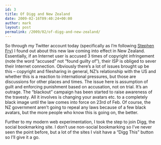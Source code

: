 ```yaml
---
id: 3
title: Of Digg and New Zealand
date: 2009-02-16T09:40:24+00:00
author: mark
layout: post
permalink: /2009/02/of-digg-and-new-zealand/
---
```

So through my Twitter account today (specifically as I&#8217;m following [Stephen Fry](http://twitter.com/stephenfry)) I found out about this new law coming into effect in New Zealand. Essentially, if an Internet user is accused 3 times of copyright infringement (note the word &#8220;accused&#8221; not &#8220;found guilty of&#8221;), their ISP is obliged to sever their Internet connection. Obviously there&#8217;s a lot of issues brought up be this &#8211; copyright and filesharing in general, NZ&#8217;s relationship with the US and whether this is a reaction to international pressures, but those are discussions for other places and times. The issue here is assumption of guilt and enforcing punishment based on accusation, not on trial. It&#8217;s an outrage. The &#8220;blackout&#8221; campaign has been started to raise awareness of the travesty. All it involves is changing your avatars etc. to a completely black image until the law comes into force on 23rd of Feb. Of course, the NZ government aren&#8217;t going to repeal any laws because of a few black avatars, but the more people who know this is going on, the better.

Further to my modern web experimentation, I took the step to join Digg, the social bookmarking site. I don&#8217;t use non-social bookmarking so I&#8217;ve never seen the point before, but a lot of the sites I visit have a &#8220;Digg This&#8221; button so I&#8217;ll give it a go.

